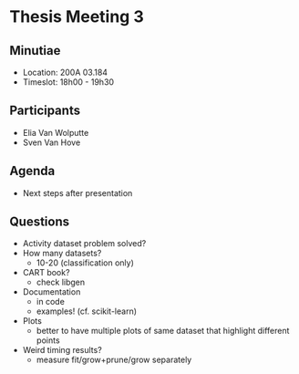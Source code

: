 # Thesis Meeting 3

## Minutiae

* Location: 200A 03.184
* Timeslot: 18h00 - 19h30

## Participants

* Elia Van Wolputte
* Sven Van Hove

## Agenda

* Next steps after presentation

## Questions

* Activity dataset problem solved?
* How many datasets?
  * 10-20 (classification only)
* CART book?
  * check libgen
* Documentation
  * in code
  * examples! (cf. scikit-learn)
* Plots
  * better to have multiple plots of same dataset that highlight different points
* Weird timing results?
  * measure fit/grow+prune/grow separately